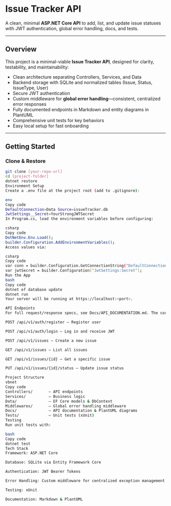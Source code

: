 # Issue Tracker API

A clean, minimal **ASP.NET Core API** to add, list, and update issue statuses with JWT authentication, global error handling, docs, and tests.

---

##  Overview

This project is a minimal-viable **Issue Tracker API**, designed for clarity, testability, and maintainability:

- Clean architecture separating Controllers, Services, and Data  
- Backend storage with SQLite and normalized tables (Issue, Status, IssueType, User)  
- Secure JWT authentication  
- Custom middleware for **global error handling**—consistent, centralized error responses  
- Fully documented endpoints in Markdown and entity diagrams in PlantUML  
- Comprehensive unit tests for key behaviors  
- Easy local setup for fast onboarding  

---

##  Getting Started

### Clone & Restore

```bash
git clone [your-repo-url]
cd [project-folder]
dotnet restore
Environment Setup
Create a .env file at the project root (add to .gitignore):

env
Copy code
DefaultConnection=Data Source=issueTracker.db
JwtSettings__Secret=YourStrongJWTSecret
In Program.cs, load the environment variables before configuring:

csharp
Copy code
DotNetEnv.Env.Load();
builder.Configuration.AddEnvironmentVariables();
Access values via:

csharp
Copy code
var conn = builder.Configuration.GetConnectionString("DefaultConnection");
var jwtSecret = builder.Configuration["JwtSettings:Secret"];
Run the App
bash
Copy code
dotnet ef database update
dotnet run
Your server will be running at https://localhost:<port>.

API Endpoints
For full request/response specs, see Docs/API_DOCUMENTATION.md. The core routes include:

POST /api/v1/auth/register — Register user

POST /api/v1/auth/login — Log in and receive JWT

POST /api/v1/issues — Create a new issue

GET /api/v1/issues — List all issues

GET /api/v1/issues/{id} — Get a specific issue

PUT /api/v1/issues/{id}/status — Update issue status

Project Structure
vbnet
Copy code
Controllers/       – API endpoints
Services/          – Business logic
Data/              – EF Core models & DbContext
Middlewares/       – Global error handling middleware
Docs/              – API documentation & PlantUML diagrams
Tests/             – Unit tests (xUnit)
Testing
Run unit tests with:

bash
Copy code
dotnet test
Tech Stack
Framework: ASP.NET Core

Database: SQLite via Entity Framework Core

Authentication: JWT Bearer Tokens

Error Handling: Custom middleware for centralized exception management

Testing: xUnit

Documentation: Markdown & PlantUML
